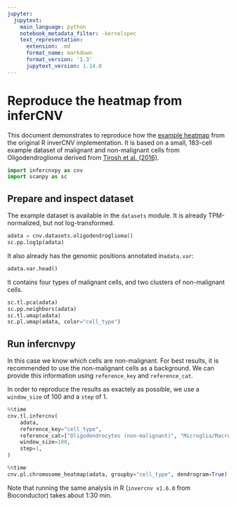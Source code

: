 ```yaml
---
jupyter:
  jupytext:
    main_language: python
    notebook_metadata_filter: -kernelspec
    text_representation:
      extension: .md
      format_name: markdown
      format_version: '1.3'
      jupytext_version: 1.14.0
---
```


# Reproduce the heatmap from inferCNV

This document demonstrates to reproduce how the [example heatmap](https://github.com/broadinstitute/inferCNV/wiki#demo-example-figure) from the original
R inverCNV implementation. It is based on a small, 183-cell example dataset of malignant and non-malignant cells from Oligodendroglioma derived from [Tirosh et al. (2016)](https://www.ncbi.nlm.nih.gov/pmc/articles/PMC5465819/).

```python
import infercnvpy as cnv
import scanpy as sc
```

## Prepare and inspect dataset

The example dataset is available in the `datasets` module. It is already TPM-normalized, but not log-transformed.

```python
adata = cnv.datasets.oligodendroglioma()
sc.pp.log1p(adata)
```

It also already has the genomic positions annotated in`adata.var`:

```python
adata.var.head()
```

It contains four types of malignant cells, and two clusters of non-malignant cells.

```python
sc.tl.pca(adata)
sc.pp.neighbors(adata)
sc.tl.umap(adata)
sc.pl.umap(adata, color="cell_type")
```

## Run infercnvpy

In this case we know which cells are non-malignant. For best results, it is recommended to use
the non-malignant cells as a background. We can provide this information using `reference_key` and `reference_cat`.

In order to reproduce the results as exactely as possible, we use a `window_size` of 100 and a `step` of 1.

```python
%%time
cnv.tl.infercnv(
    adata,
    reference_key="cell_type",
    reference_cat=["Oligodendrocytes (non-malignant)", "Microglia/Macrophage"],
    window_size=100,
    step=1,
)
```

```python
%%time
cnv.pl.chromosome_heatmap(adata, groupby="cell_type", dendrogram=True)
```

Note that running the same analysis in R (`invercnv v1.6.0` from Bioconductor) takes about 1:30 min.
